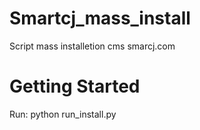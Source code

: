 # Smartcj_mass_install
Script mass installetion cms smarcj.com

# Getting Started
Run:
python run_install.py 
